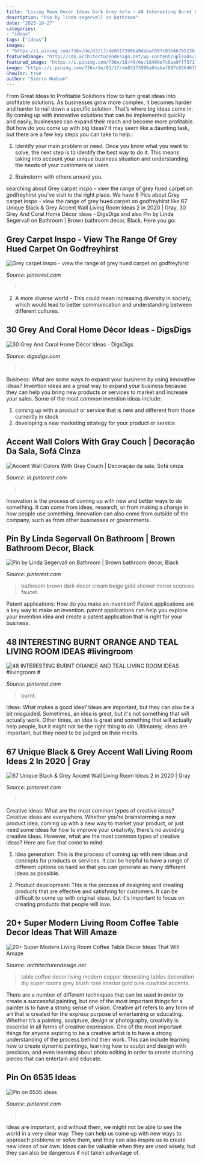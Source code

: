 ```yaml
---
title: "Living Room Decor Ideas Dark Grey Sofa ~ 48 Interesting Burnt Orange And Teal Living Room Ideas #livingroom #"
description: "Pin by linda segervall on bathroom"
date: "2023-10-27"
categories:
- "ideas"
tags: ["ideas"]
images:
- "https://i.pinimg.com/736x/de/03/17/de03173996a9dabaf897c03646795230.jpg"
featuredImage: "http://cdn.architecturendesign.net/wp-content/uploads/2015/11/AD-15-copper-coffee-table-decor-ideas.jpg"
featured_image: "https://i.pinimg.com/736x/18/49/6e/18496e7c0aa9ff73717e612e482c2967.jpg"
image: "https://i.pinimg.com/736x/de/03/17/de03173996a9dabaf897c03646795230.jpg"
ShowToc: true
author: "Sierra Hudson"
---
```



From Great Ideas to Profitable Solutions
How to turn great ideas into profitable solutions. As businesses grow more complex, it becomes harder and harder to nail down a specific solution. That’s where big ideas come in. By coming up with innovative solutions that can be implemented quickly and easily, businesses can expand their reach and become more profitable.
But how do you come up with big Ideas? It may seem like a daunting task, but there are a few key steps you can take to help.:

1) Identify your main problem or need. Once you know what you want to solve, the next step is to identify the best way to do it. This means taking into account your unique business situation and understanding the needs of your customers or users.

2) Brainstorm with others around you.

	

		
searching about Grey carpet inspo - view the range of grey hued carpet on godfreyhirst you've visit to the right place. We have 8 Pics about Grey carpet inspo - view the range of grey hued carpet on godfreyhirst like 67 Unique Black &amp; Grey Accent Wall Living Room Ideas 2 in 2020 | Gray, 30 Grey And Coral Home Décor Ideas - DigsDigs and also Pin by Linda Segervall on Bathroom | Brown bathroom decor, Black. Here you go:
		
    
## Grey Carpet Inspo - View The Range Of Grey Hued Carpet On Godfreyhirst

<img loading=lazy src="https://i.pinimg.com/736x/18/49/6e/18496e7c0aa9ff73717e612e482c2967.jpg" onerror="this.onerror=null;this.src='https://tse2.mm.bing.net/th?id=OIP.-gryD8ByE1lJlBJl9kwuyAHaLH&amp;pid=15.1';" alt="Grey carpet inspo - view the range of grey hued carpet on godfreyhirst">

_Source: pinterest.com_

>. 

	

2. A more diverse world – This could mean increasing diversity in society, which would lead to better communication and understanding between different cultures.

    
## 30 Grey And Coral Home Décor Ideas - DigsDigs

<img loading=lazy src="https://www.digsdigs.com/photos/grey-and-coral-home-decor-ideas-15-554x716.jpg" onerror="this.onerror=null;this.src='https://tse1.mm.bing.net/th?id=OIP.u5C5aJa1D1XKUj62U-wb-QHaJk&amp;pid=15.1';" alt="30 Grey And Coral Home Décor Ideas - DigsDigs">

_Source: digsdigs.com_

>. 

	

Business: What are some ways to expand your business by using innovative ideas?
Invention ideas are a great way to expand your business because they can help you bring new products or services to market and increase your sales. Some of the most common invention ideas include:
1. coming up with a product or service that is new and different from those currently in stock
2. developing a new marketing strategy for your product or service

    
## Accent Wall Colors With Gray Couch | Decoração Da Sala, Sofá Cinza

<img loading=lazy src="https://i.pinimg.com/736x/58/2e/3e/582e3e2638aea2c26cd26771d8d7e0db.jpg" onerror="this.onerror=null;this.src='https://tse4.mm.bing.net/th?id=OIP.eg46psA0yU4INvdY3Rh83gHaFj&amp;pid=15.1';" alt="Accent Wall Colors With Gray Couch | Decoração da sala, Sofá cinza">

_Source: in.pinterest.com_

>. 

	

Innovation is the process of coming up with new and better ways to do something. It can come from ideas, research, or from making a change in how people use something. Innovation can also come from outside of the company, such as from other businesses or governments.

    
## Pin By Linda Segervall On Bathroom | Brown Bathroom Decor, Black

<img loading=lazy src="https://i.pinimg.com/736x/19/6a/d4/196ad4ceb1e1396786bc772b8c275202.jpg" onerror="this.onerror=null;this.src='https://tse4.mm.bing.net/th?id=OIP.fUSlV_6jwKE8KFdm0OyzuAHaK_&amp;pid=15.1';" alt="Pin by Linda Segervall on Bathroom | Brown bathroom decor, Black">

_Source: pinterest.com_

>bathroom brown dark decor cream beige gold shower mirror sconces faucet. 

	

Patent applications: How do you make an invention?
Patent applications are a key way to make an invention. patent applications can help you explore your invention idea and create a patent application that is right for your business.

    
## 48 INTERESTING BURNT ORANGE AND TEAL LIVING ROOM IDEAS #livingroom #

<img loading=lazy src="https://i.pinimg.com/736x/a5/52/20/a55220c7d66a177521711d194eff4c58.jpg" onerror="this.onerror=null;this.src='https://tse1.mm.bing.net/th?id=OIP.-PfNZdYr_8RyV67DtPomMgHaJ3&amp;pid=15.1';" alt="48 INTERESTING BURNT ORANGE AND TEAL LIVING ROOM IDEAS #livingroom #">

_Source: pinterest.com_

>burnt. 

	

Ideas: What makes a good idea?
Ideas are important, but they can also be a bit misguided. Sometimes, an idea is great, but it's not something that will actually work. Other times, an idea is great and something that will actually help people, but it might not be the right thing to do. Ultimately, ideas are important, but they need to be judged on their merits.

    
## 67 Unique Black &amp; Grey Accent Wall Living Room Ideas 2 In 2020 | Gray

<img loading=lazy src="https://i.pinimg.com/736x/2b/a1/71/2ba171e144287a4094bf56661cfde6d8.jpg" onerror="this.onerror=null;this.src='https://tse2.mm.bing.net/th?id=OIP.pQulpsXIwKC2UsNa2YTeAQHaLE&amp;pid=15.1';" alt="67 Unique Black &amp; Grey Accent Wall Living Room Ideas 2 in 2020 | Gray">

_Source: pinterest.com_

>. 

	

Creative ideas: What are the most common types of creative ideas?
Creative ideas are everywhere. Whether you're brainstorming a new product idea, coming up with a new way to market your product, or just need some ideas for how to improve your creativity, there's no avoiding creative ideas. However, what are the most common types of creative ideas? Here are five that come to mind: 
1. Idea generation: This is the process of coming up with new ideas and concepts for products or services. It can be helpful to have a range of different options on hand so that you can generate as many different ideas as possible.

2. Product development: This is the process of designing and creating products that are effective and satisfying for customers. It can be difficult to come up with original ideas, but it's important to focus on creating products that people will love.


    
## 20+ Super Modern Living Room Coffee Table Decor Ideas That Will Amaze

<img loading=lazy src="http://cdn.architecturendesign.net/wp-content/uploads/2015/11/AD-15-copper-coffee-table-decor-ideas.jpg" onerror="this.onerror=null;this.src='https://tse4.mm.bing.net/th?id=OIP.4KAjhspJ70FnpTNbHf7fUQHaLH&amp;pid=15.1';" alt="20+ Super Modern Living Room Coffee Table Decor Ideas That Will Amaze">

_Source: architecturendesign.net_

>table coffee decor living modern copper decorating tables decoration diy super rooms grey blush rose interior gold pink cowhide accents. 

	

There are a number of different techniques that can be used in order to create a successful painting, but one of the most important things for a painter is to have a strong sense of vision.
Creative art refers to any form of art that is created for the express purpose of entertaining or educating. Whether it’s a painting, sculpture, design or photography, creativity is essential in all forms of creative expression. One of the most important things for anyone aspiring to be a creative artist is to have a strong understanding of the process behind their work. This can include learning how to create dynamic paintings, learning how to sculpt and design with precision, and even learning about photo editing in order to create stunning pieces that can entertain and educate.

    
## Pin On 6535 Ideas

<img loading=lazy src="https://i.pinimg.com/736x/de/03/17/de03173996a9dabaf897c03646795230.jpg" onerror="this.onerror=null;this.src='https://tse3.mm.bing.net/th?id=OIP.JmsgMZnWEJiKSV4kr4dSUgHaJ4&amp;pid=15.1';" alt="Pin on 6535 ideas">

_Source: pinterest.com_

>. 

	

Ideas are important, and without them, we might not be able to see the world in a very clear way. They can help us come up with new ways to approach problems or solve them, and they can also inspire us to create new ideas of our own. Ideas can be valuable when they are used wisely, but they can also be dangerous if not taken advantage of.

